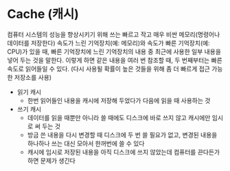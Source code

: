 # Cache (캐시)
컴퓨터 시스템의 성능을 향상시키기 위해 쓰는
빠르고 작고 매우 비싼 메모리(명령어나 데이터를 저장한다)
속도가 느린 기억장치(예: 메모리)와 속도가 빠른 기억장치(예: CPU)가 있을 때, 
빠른 기억장치에 느린 기억장치의 내용 중 최근에 사용한 일부 내용을 넣어 두는 것을 말한다. 
이렇게 하면 같은 내용을 여러 번 참조할 때, 두 번째부터는 빠른 속도로 읽어들일 수 있다.
(다시 사용될 확률이 높은 것들을 위해 좀 더 빠르게 접근 가능한 저장소를 사용)
- 읽기 캐시
	- 한번 읽어들인 내용을 캐시에 저장해 두었다가 다음에 읽을 때 사용하는 것
- 쓰기 캐시
	- 데이터를 읽을 때뿐만 아니라 쓸 때에도 디스크에 바로 쓰지 않고 캐시에만 임시로 써 두는 것
	- 방금 쓴 내용을 다시 변경할 때 디스크에 두 번 쓸 필요가 없고, 변경된 내용을 하나하나 쓰는 대신 모아서 한꺼번에 쓸 수 있다
	- 캐시에 임시로 저장된 내용을 아직 디스크에 쓰지 않았는데 컴퓨터를 끈다든가 하면 문제가 생긴다
